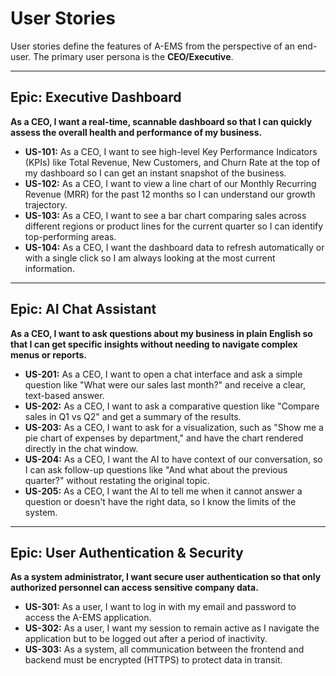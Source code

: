 # User Stories

User stories define the features of A-EMS from the perspective of an end-user. The primary user persona is the **CEO/Executive**.

---

## Epic: Executive Dashboard

**As a CEO, I want a real-time, scannable dashboard so that I can quickly assess the overall health and performance of my business.**

- **US-101:** As a CEO, I want to see high-level Key Performance Indicators (KPIs) like Total Revenue, New Customers, and Churn Rate at the top of my dashboard so I can get an instant snapshot of the business.
- **US-102:** As a CEO, I want to view a line chart of our Monthly Recurring Revenue (MRR) for the past 12 months so I can understand our growth trajectory.
- **US-103:** As a CEO, I want to see a bar chart comparing sales across different regions or product lines for the current quarter so I can identify top-performing areas.
- **US-104:** As a CEO, I want the dashboard data to refresh automatically or with a single click so I am always looking at the most current information.

---

## Epic: AI Chat Assistant

**As a CEO, I want to ask questions about my business in plain English so that I can get specific insights without needing to navigate complex menus or reports.**

- **US-201:** As a CEO, I want to open a chat interface and ask a simple question like "What were our sales last month?" and receive a clear, text-based answer.
- **US-202:** As a CEO, I want to ask a comparative question like "Compare sales in Q1 vs Q2" and get a summary of the results.
- **US-203:** As a CEO, I want to ask for a visualization, such as "Show me a pie chart of expenses by department," and have the chart rendered directly in the chat window.
- **US-204:** As a CEO, I want the AI to have context of our conversation, so I can ask follow-up questions like "And what about the previous quarter?" without restating the original topic.
- **US-205:** As a CEO, I want the AI to tell me when it cannot answer a question or doesn't have the right data, so I know the limits of the system.

---

## Epic: User Authentication & Security

**As a system administrator, I want secure user authentication so that only authorized personnel can access sensitive company data.**

- **US-301:** As a user, I want to log in with my email and password to access the A-EMS application.
- **US-302:** As a user, I want my session to remain active as I navigate the application but to be logged out after a period of inactivity.
- **US-303:** As a system, all communication between the frontend and backend must be encrypted (HTTPS) to protect data in transit.
